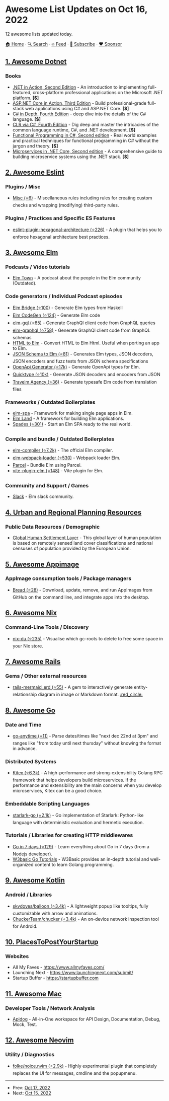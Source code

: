 # Awesome List Updates on Oct 16, 2022

12 awesome lists updated today.

[🏠 Home](/README.md) · [🔍 Search](https://www.trackawesomelist.com/search/) · [🔥 Feed](https://www.trackawesomelist.com/rss.xml) · [📮 Subscribe](https://trackawesomelist.us17.list-manage.com/subscribe?u=d2f0117aa829c83a63ec63c2f&id=36a103854c) · [❤️  Sponsor](https://github.com/sponsors/theowenyoung)



## [1. Awesome Dotnet](/content/quozd/awesome-dotnet/README.md)

### Books

*   [.NET in Action, Second Edition](https://www.manning.com/books/dotnet-in-action-second-edition) - An introduction to implementing full-featured, cross-platform professional applications on the Microsoft .NET platform. **\[$]**
*   [ASP.NET Core in Action, Third Edition](https://www.manning.com/books/asp-net-core-in-action-third-edition) - Build professional-grade full-stack web applications using C# and ASP.NET Core. **\[$]**
*   [C# in Depth, Fourth Edition](https://www.manning.com/books/c-sharp-in-depth-fourth-edition) - deep dive into the details of the C# language. **\[$]**
*   [CLR via C#, Fourth Edition](https://www.microsoftpressstore.com/store/clr-via-c-sharp-9780735667457) - Dig deep and master the intricacies of the common language runtime, C#, and .NET development. **\[$]**
*   [Functional Programming in C#, Second edition](https://www.manning.com/books/functional-programming-in-c-sharp-second-edition) - Real world examples and practical techniques for functional programming in C# without the jargon and theory. **\[$]**
*   [Microservices in .NET Core, Second edition](https://www.manning.com/books/microservices-in-net-core-second-edition) - A comprehensive guide to building microservice systems using the .NET stack. **\[$]**

## [2. Awesome Eslint](/content/dustinspecker/awesome-eslint/README.md)

### Plugins / Misc

*   [Misc (⭐6)](https://github.com/ilyub/eslint-plugin-misc) - Miscellaneous rules including rules for creating custom checks and wrapping (modifying) third-party rules.

### Plugins / Practices and Specific ES Features

*   [eslint-plugin-hexagonal-architecture (⭐226)](https://github.com/CodelyTV/eslint-plugin-hexagonal-architecture) - A plugin that helps you to enforce hexagonal architecture best practices.

## [3. Awesome Elm](/content/sporto/awesome-elm/README.md)

### Podcasts / Video tutorials

*   [Elm Town](https://elmtown.github.io/) - A podcast about the people in the Elm community (Outdated).

### Code generators / Individual Podcast episodes

*   [Elm Bridge (⭐100)](https://github.com/agrafix/elm-bridge) - Generate Elm types from Haskell
*   [Elm CodeGen (⭐124)](https://github.com/mdgriffith/elm-codegen) - Generate Elm code
*   [elm-gql (⭐65)](https://github.com/vendrinc/elm-gql) - Generate GraphQl client code from GraphQL queries
*   [elm-graphql (⭐758)](https://github.com/dillonkearns/elm-graphql) - Generate GraphQl client code from GraphQL schemas
*   [HTML to Elm](http://mbylstra.github.io/html-to-elm/) - Convert HTML to Elm Html. Useful when porting an app to Elm.
*   [JSON Schema to Elm (⭐81)](https://github.com/dragonwasrobot/json-schema-to-elm) - Generates Elm types, JSON decoders, JSON encoders and fuzz tests from JSON schema specifications
*   [OpenApi Generator (⭐17k)](https://github.com/OpenAPITools/openapi-generator) - Generate OpenApi types for Elm.
*   [Quicktype (⭐10k)](https://github.com/quicktype/quicktype) - Generate JSON decoders and encoders from JSON
*   [Travelm Agency (⭐36)](https://github.com/andreasewering/travelm-agency) - Generate typesafe Elm code from translation files

### Frameworks / Outdated Boilerplates

*   [elm-spa](https://www.elm-spa.dev/) - Framework for making single page apps in Elm.
*   [Elm Land](https://elm.land/) - A framework for building Elm applications.
*   [Spades (⭐301)](https://github.com/rogeriochaves/spades) - Start an Elm SPA ready to the real world.

### Compile and bundle / Outdated Boilerplates

*   [elm-compiler (⭐7.2k)](https://github.com/elm/compiler) - The official Elm compiler.
*   [elm-webpack-loader (⭐530)](https://github.com/elm-community/elm-webpack-loader) - Webpack loader Elm.
*   [Parcel](https://parceljs.org/languages/elm/) - Bundle Elm using Parcel.
*   [vite-plugin-elm (⭐148)](https://github.com/hmsk/vite-plugin-elm) - Vite plugin for Elm.

### Community and Support / Games

*   [Slack](https://elm-lang.org/community/slack) - Elm slack community.

## [4. Urban and Regional Planning Resources](/content/APA-Technology-Division/urban-and-regional-planning-resources/README.md)

### Public Data Resources / Demographic

*   [Global Human Settlement Layer](https://ghsl.jrc.ec.europa.eu/download.php?ds=pop) - This global layer of human population is based on remotely sensed land cover classifications and national censuses of population provided by the European Union.

## [5. Awesome Appimage](/content/AppImageCommunity/awesome-appimage/README.md)

### AppImage consumption tools / Package managers

*   [Bread (⭐28)](https://github.com/pegvin/bread) - Download, update, remove, and run AppImages from GitHub on the command line, and integrate apps into the desktop.

## [6. Awesome Nix](/content/nix-community/awesome-nix/README.md)

### Command-Line Tools / Discovery

*   [nix-du (⭐235)](https://github.com/symphorien/nix-du) - Visualise which gc-roots to delete to free some space in your Nix store.

## [7. Awesome Rails](/content/gramantin/awesome-rails/README.md)

### Gems / Other external resources

*   [rails-mermaid\_erd (⭐55)](https://github.com/koedame/rails-mermaid_erd) - A gem to interactively generate entity-relationship diagram in image or Markdown format. [:red\_circle:](https://rubygems.org/gems/rails-mermaid_erd)

## [8. Awesome Go](/content/avelino/awesome-go/README.md)

### Date and Time

*   [go-anytime (⭐11)](https://github.com/ijt/go-anytime) - Parse dates/times like "next dec 22nd at 3pm" and ranges like "from today until next thursday" without knowing the format in advance.

### Distributed Systems

*   [Kitex (⭐6.3k)](https://github.com/cloudwego/kitex) - A high-performance and strong-extensibility Golang RPC framework that helps developers build microservices. If the performance and extensibility are the main concerns when you develop microservices, Kitex can be a good choice.

### Embeddable Scripting Languages

*   [starlark-go (⭐2.1k)](https://github.com/google/starlark-go) - Go implementation of Starlark: Python-like language with deterministic evaluation and hermetic execution.

### Tutorials / Libraries for creating HTTP middlewares

*   [Go in 7 days (⭐129)](https://github.com/harrytran103/7_days_of_go) - Learn everything about Go in 7 days (from a Nodejs developer).
*   [W3basic Go Tutorials](https://www.w3basic.com/golang/) - W3Basic provides an in-depth tutorial and well-organized content to learn Golang programming.

## [9. Awesome Kotlin](/content/KotlinBy/awesome-kotlin/README.md)

### Android / Libraries

*   [skydoves/balloon (⭐3.4k)](https://github.com/skydoves/balloon) - A lightweight popup like tooltips, fully customizable with arrow and animations.
*   [ChuckerTeam/chucker (⭐3.4k)](https://github.com/ChuckerTeam/chucker) - An on-device network inspection tool for Android.

## [10. PlacesToPostYourStartup](/content/mmccaff/PlacesToPostYourStartup/README.md)

### Websites

*   All My Faves - <https://www.allmyfaves.com/>
*   Launching Next - <https://www.launchingnext.com/submit/>
*   Startup Buffer - <https://startupbuffer.com>

## [11. Awesome Mac](/content/jaywcjlove/awesome-mac/README.md)

### Developer Tools / Network Analysis

*   [Apidog](https://www.apidog.com/) - All-in-One workspace for API Design, Documentation, Debug, Mock, Test.

## [12. Awesome Neovim](/content/rockerBOO/awesome-neovim/README.md)

### Utility / Diagnostics

*   [folke/noice.nvim (⭐2.9k)](https://github.com/folke/noice.nvim) - Highly experimental plugin that completely replaces the UI for messages, cmdline and the popupmenu.

---

- Prev: [Oct 17, 2022](/content/2022/10/17/README.md)
- Next: [Oct 15, 2022](/content/2022/10/15/README.md)